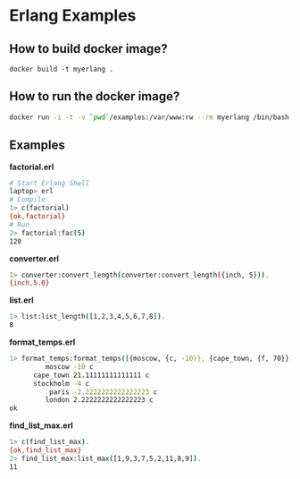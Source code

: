 Erlang Examples
===============

How to build docker image?
--------------------------

`docker build -t myerlang .`


How to run the docker image?
----------------------------

```bash
docker run -i -t -v `pwd`/examples:/var/www:rw --rm myerlang /bin/bash
```


Examples
--------

**factorial.erl**

```bash
# Start Erlang Shell
laptop> erl
# Compile
1> c(factorial)
{ok,factorial}
# Run
2> factorial:fac(5)
120
```

**converter.erl**

```bash
1> converter:convert_length(converter:convert_length({inch, 5})).
{inch,5.0}
```

**list.erl**

```bash
1> list:list_length([1,2,3,4,5,6,7,8]).
8
```

**format_temps.erl**

```bash
1> format_temps:format_temps([{moscow, {c, -10}}, {cape_town, {f, 70}}, {stockholm, {c, -4}}, {paris, {f, 28}}, {london, {f, 36}}]).
         moscow -10 c
      cape_town 21.11111111111111 c
      stockholm -4 c
          paris -2.2222222222222223 c
         london 2.2222222222222223 c
ok
```

**find_list_max.erl**

```bash
1> c(find_list_max).
{ok,find_list_max}
2> find_list_max:list_max([1,9,3,7,5,2,11,8,9]).
11
```
